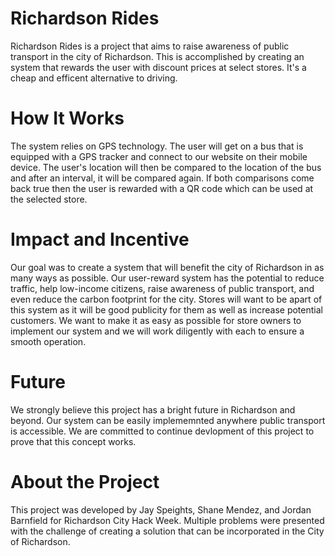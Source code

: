 # Richardson Rides

Richardson Rides is a project that aims to raise awareness of public transport in the city of Richardson. This is accomplished by creating an system that rewards the user with discount prices at select stores. It's a cheap and efficent alternative to driving.

# How It Works

The system relies on GPS technology. The user will get on a bus that is equipped with a GPS tracker and connect to our website on their mobile device. The user's location will then be compared to the location of the bus and after an interval, it will be compared again. If both comparisons come back true then the user is rewarded with a QR code which can be used at the selected store.

# Impact and Incentive

Our goal was to create a system that will benefit the city of Richardson in as many ways as possible. Our user-reward system has the potential to reduce traffic, help low-income citizens, raise awareness of public transport, and even reduce the carbon footprint for the city. Stores will want to be apart of this system as it will be good publicity for them as well as increase potential customers. We want to make it as easy as possible for store owners to implement our system and we will work diligently with each to ensure a smooth operation. 

# Future

We strongly believe this project has a bright future in Richardson and beyond. Our system can be easily implememnted anywhere public transport is accessible. We are committed to continue devlopment of this project to prove that this concept works.

# About the Project

This project was developed by Jay Speights, Shane Mendez, and Jordan Barnfield for Richardson City Hack Week. Multiple problems were presented with the challenge of creating a solution that can be incorporated in the City of Richardson.
